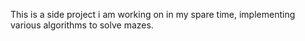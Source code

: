 This is a side project i am working on in my spare time, implementing various algorithms to solve mazes. 